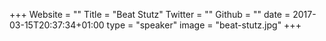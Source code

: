+++
Website = ""
Title = "Beat Stutz"
Twitter = ""
Github = ""
date = 2017-03-15T20:37:34+01:00
type = "speaker"
image = "beat-stutz.jpg"
+++


